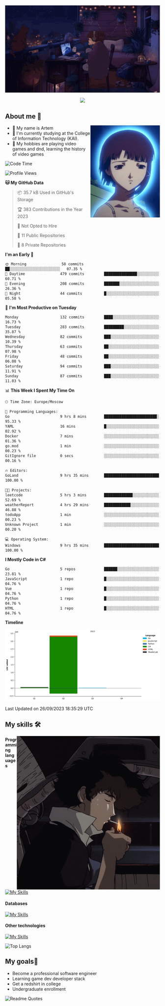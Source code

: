 <div align="center">
  <p>
    <img src="assets/lo-fi.gif">
  </p>
  <p>
    <img src="https://readme-typing-svg.herokuapp.com?color=%2336BCF7&lines=Welcome-to-my-profile&center=true&width=380&height=50&duration=4000&pause=1000">
  </p>
</div>

<div>
  <h2>About me 🚀</h2>
   <div align="center">
    <img src="assets/lain2.gif" align="right" height="300px">
  </div>
  <ul>
    <li>👨 My name is Artem</li>
    <li>🌱 I'm currently studying at the College of Information Technology (KAI).</li>
    <li>👾 My hobbies are playing video games and dnd, learning the history of video games </li>
  </ul>
</div>


<!--START_SECTION:waka-->
![Code Time](http://img.shields.io/badge/Code%20Time-5%20hrs%2021%20mins-blue)

![Profile Views](http://img.shields.io/badge/Profile%20Views-0-blue)

**🐱 My GitHub Data** 

> 📦 35.7 kB Used in GitHub's Storage 
 > 
> 🏆 383 Contributions in the Year 2023
 > 
> 🚫 Not Opted to Hire
 > 
> 📜 11 Public Repositories 
 > 
> 🔑 8 Private Repositories 
 > 
**I'm an Early 🐤** 

```text
🌞 Morning                58 commits          ██░░░░░░░░░░░░░░░░░░░░░░░   07.35 % 
🌆 Daytime                479 commits         ███████████████░░░░░░░░░░   60.71 % 
🌃 Evening                208 commits         ███████░░░░░░░░░░░░░░░░░░   26.36 % 
🌙 Night                  44 commits          █░░░░░░░░░░░░░░░░░░░░░░░░   05.58 % 
```
📅 **I'm Most Productive on Tuesday** 

```text
Monday                   132 commits         ████░░░░░░░░░░░░░░░░░░░░░   16.73 % 
Tuesday                  283 commits         █████████░░░░░░░░░░░░░░░░   35.87 % 
Wednesday                82 commits          ███░░░░░░░░░░░░░░░░░░░░░░   10.39 % 
Thursday                 63 commits          ██░░░░░░░░░░░░░░░░░░░░░░░   07.98 % 
Friday                   48 commits          ██░░░░░░░░░░░░░░░░░░░░░░░   06.08 % 
Saturday                 94 commits          ███░░░░░░░░░░░░░░░░░░░░░░   11.91 % 
Sunday                   87 commits          ███░░░░░░░░░░░░░░░░░░░░░░   11.03 % 
```


📊 **This Week I Spent My Time On** 

```text
🕑︎ Time Zone: Europe/Moscow

💬 Programming Languages: 
Go                       9 hrs 8 mins        ████████████████████████░   95.33 % 
YAML                     16 mins             █░░░░░░░░░░░░░░░░░░░░░░░░   02.92 % 
Docker                   7 mins              ░░░░░░░░░░░░░░░░░░░░░░░░░   01.36 % 
go.mod                   1 min               ░░░░░░░░░░░░░░░░░░░░░░░░░   00.23 % 
GitIgnore file           0 secs              ░░░░░░░░░░░░░░░░░░░░░░░░░   00.16 % 

🔥 Editors: 
GoLand                   9 hrs 35 mins       █████████████████████████   100.00 % 

🐱‍💻 Projects: 
leetcode                 5 hrs 3 mins        █████████████░░░░░░░░░░░░   52.69 % 
weatherReport            4 hrs 29 mins       ████████████░░░░░░░░░░░░░   46.88 % 
todoApp                  1 min               ░░░░░░░░░░░░░░░░░░░░░░░░░   00.23 % 
Unknown Project          1 min               ░░░░░░░░░░░░░░░░░░░░░░░░░   00.20 % 

💻 Operating System: 
Windows                  9 hrs 35 mins       █████████████████████████   100.00 % 
```

**I Mostly Code in C#** 

```text
Go                       5 repos             ██████░░░░░░░░░░░░░░░░░░░   23.81 % 
JavaScript               1 repo              █░░░░░░░░░░░░░░░░░░░░░░░░   04.76 % 
Vue                      1 repo              █░░░░░░░░░░░░░░░░░░░░░░░░   04.76 % 
Python                   1 repo              █░░░░░░░░░░░░░░░░░░░░░░░░   04.76 % 
HTML                     1 repo              █░░░░░░░░░░░░░░░░░░░░░░░░   04.76 % 
```



**Timeline**

![Lines of Code chart](https://raw.githubusercontent.com/nifle3/nifle3/main/assets/bar_graph.png)


 Last Updated on 26/09/2023 18:35:29 UTC
<!--END_SECTION:waka-->

## My skills 🛠️

<div align="center">
  <img src="assets/bebop_smoke.gif" align="right" height="500px">
</div>


#### Programming languages
[![My Skills](https://skillicons.dev/icons?i=go,cs,python)](https://skillicons.dev)
#### Databases
[![My Skills](https://skillicons.dev/icons?i=mysql,mongodb,postgres)](https://skillicons.dev)
#### Other technologies
[![My Skills](https://skillicons.dev/icons?i=unity,docker,git,wasm)](https://skillicons.dev)

![Top Langs](https://github-readme-stats.vercel.app/api/top-langs/?username=nifle3&layout=compact&theme=nord)


## My goals🚀
- Become a professional software engineer
- Learning game dev developer stack
- Get a redshirt in college
- Undergraduate enrollment

![Readme Quotes](https://quotes-github-readme.vercel.app/api?type=horizontal&theme=nord) 
